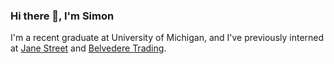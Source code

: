 ### Hi there 👋, I'm Simon 

I'm a recent graduate at University of Michigan, and I've previously interned at [Jane Street](https://www.janestreet.com/) and [Belvedere Trading](https://www.belvederetrading.com/).

<!--
**yangsims/yangsims** is a ✨ _special_ ✨ repository because its `README.md` (this file) appears on your GitHub profile.

Here are some ideas to get you started:

- 🔭 I’m currently working on ...
- 🌱 I’m currently learning ...
- 👯 I’m looking to collaborate on ...
- 🤔 I’m looking for help with ...
- 💬 Ask me about ...
- 📫 How to reach me: ...
- 😄 Pronouns: ...
- ⚡ Fun fact: ...
-->
